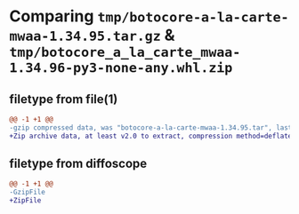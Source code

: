 # Comparing `tmp/botocore-a-la-carte-mwaa-1.34.95.tar.gz` & `tmp/botocore_a_la_carte_mwaa-1.34.96-py3-none-any.whl.zip`

## filetype from file(1)

```diff
@@ -1 +1 @@
-gzip compressed data, was "botocore-a-la-carte-mwaa-1.34.95.tar", last modified: Wed May  1 01:06:29 2024, max compression
+Zip archive data, at least v2.0 to extract, compression method=deflate
```

## filetype from diffoscope

```diff
@@ -1 +1 @@
-GzipFile
+ZipFile
```


